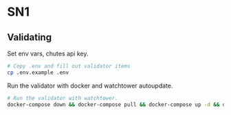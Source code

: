 # SN1

## Validating
Set env vars, chutes api key.
```bash
# Copy .env and fill out validator items
cp .env.example .env
```

Run the validator with docker and watchtower autoupdate.
```bash
# Run the validator with watchtower.
docker-compose down && docker-compose pull && docker-compose up -d && docker-compose logs -f
```